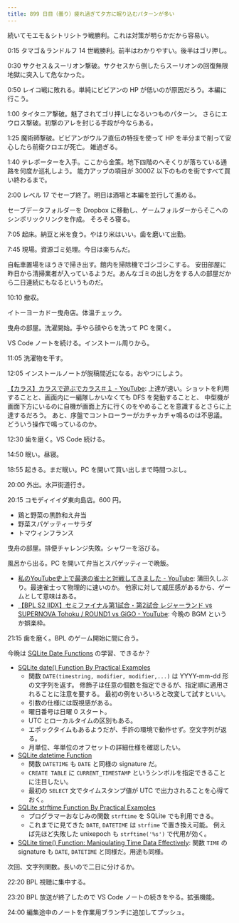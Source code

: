 ```yaml
---
title: 899 日目（曇り）疲れ過ぎて夕方に眠り込むパターンが多い
---
```


続いてモエモ＆シトリシトラ戦勝利。これは対策が明らかだから容易い。

0:15 タマゴ＆ランドルフ 14 世戦勝利。前半はわかりやすい。後半はゴリ押し。

0:30 サクセス＆スーリオン撃破。サクセスから倒したらスーリオンの回復無限地獄に突入して危なかった。

0:50 レイコ戦に敗れる。単純にビビアンの HP が低いのが原因だろう。本編に行こう。

1:00 タイタニア撃破。魅了されてゴリ押しになるいつものパターン。
さらにエウロス撃破。初撃のアレを封じる手段が今ならある。

1:25 魔術師撃破。ビビアンがウルフ直伝の特技を使って HP を半分まで削って安心したら前衛クロエが死亡。
雑過ぎる。

1:40 テレポーターを入手。ここから金策。地下四階のへそくりが落ちている通路を何度か巡礼しよう。
能力アップの項目が 3000Z 以下のものを街ですべて買い終わるまで。

2:00 レベル 17 でセーブ終了。明日は酒場と本編を並行して進める。

セーブデータフォルダーを Dropbox に移動し、ゲームフォルダーからそこへのシンボリックリンクを作成。
そろそろ寝る。

7:05 起床。納豆と米を食う。やはり米はいい。歯を磨いて出勤。

7:45 現場。資源ゴミ処理。今日は楽ちんだ。

自転車置場をほうきで掃き出す。館内を掃除機でゴシゴシこする。
安田部屋に昨日から清掃業者が入っているようだ。あんなゴミの出し方をする人の部屋だから二日連続にもなるというものだ。

10:10 撤収。

イトーヨーカドー曳舟店。体温チェック。

曳舟の部屋。洗濯開始。手やら顔やらを洗って PC を開く。

VS Code ノートを続ける。インストール周りから。

11:05 洗濯物を干す。

12:05 インストールノートが脱稿間近になる。おやつにしよう。

[【カラス】カラスで遊ぶでカラス＃１ - YouTube](https://www.youtube.com/watch?v=SzQq5JKwNJo):
上達が速い。ショットを利用することと、画面内に一編隊しかいなくても DFS を発動することと、
中型機が画面下方にいるのに自機が画面上方に行くのをやめることを意識するとさらに上達するだろう。
あと、序盤でコントローラーがカチャカチャ鳴るのは不思議。どういう操作で鳴っているのか。

12:30 歯を磨く。VS Code 続ける。

14:50 眠い。昼寝。

18:55 起きる。まだ眠い。PC を開いて買い出しまで時間つぶし。
<!--
[120 : Remove Image Background using Python / Twitter](https://twitter.com/clcoding/status/1578192383144910848)
を試す時間があるか？

`pip install rembg` ですごく時間がかかる。依存パッケージが大量にある。しかもバージョンがなにか古い？

試しに実行すると、安全保障上の問題が生じそうだ。
-->

20:00 外出。水戸街道行き。

20:15 コモディイイダ東向島店。600 円。

* 鶏と野菜の黒酢和え弁当
* 野菜スパゲッティーサラダ
* トマウィンフランス

曳舟の部屋。排便チャレンジ失敗。シャワーを浴びる。

風呂から出る。PC を開いて弁当とスパゲッティーで晩飯。

* [私のYouTube史上で最速の雀士と対戦してきました - YouTube](https://www.youtube.com/watch?v=mNKJkbFUBjk):
  蒲田久しぶり。最速雀士って物理的に速いのか。
  他家に対して威圧感があるから、ゲームとして意味はある。
* [【BPL S2 IIDX】セミファイナル第1試合・第2試合 レジャーランド vs SUPERNOVA Tohoku / ROUND1 vs GiGO - YouTube](https://www.youtube.com/watch?v=lVrRFwUnrbU):
  今晩の BGM というか娯楽枠。

21:15 歯を磨く。BPL のゲーム開始に間に合う。

今晩は [SQLite Date Functions](https://www.sqlitetutorial.net/sqlite-date-functions/) の学習、できるか？

* [SQLite date() Function By Practical Examples](https://www.sqlitetutorial.net/sqlite-date-functions/sqlite-date-function/)
  * 関数 `DATE(timestring, modifier, modifier,...)` は YYYY-mm-dd 形の文字列を返す。
    修飾子は任意の個数を指定できるが、指定順に適用されることに注意を要する。
    最初の例をいろいろと改変して試すといい。
  * 引数の仕様には既視感がある。
  * 曜日番号は日曜 0 スタート。
  * UTC とローカルタイムの区別もある。
  * エポックタイムもあるようだが、手許の環境で動作せず。空文字列が返る。
  * 月単位、年単位のオフセットの詳細仕様を確認したい。
* [SQLite datetime Function](https://www.sqlitetutorial.net/sqlite-date-functions/sqlite-datetime-function/)
  * 関数 `DATETIME` も `DATE` と同様の signature だ。
  * `CREATE TABLE` に `CURRENT_TIMESTAMP` というシンボルを指定できることに注目したい。
  * 最初の `SELECT` 文でタイムスタンプ値が UTC で出力されることを心得ておく。
* [SQLite strftime Function By Practical Examples](https://www.sqlitetutorial.net/sqlite-date-functions/sqlite-strftime-function/)
  * プログラマーおなじみの関数 `strftime` を SQLite でも利用できる。
  * これまでに見てきた `DATE`, `DATETIME` は `strfime` で置き換え可能。
    例えば先ほど失敗した unixepoch も `strftime('%s')` で代用が効く。
* [SQLite time() Function: Manipulating Time Data Effectively](https://www.sqlitetutorial.net/sqlite-date-functions/sqlite-time-function/):
  関数 `TIME` の signature も `DATE`, `DATETIME` と同様だ。用途も同様。

次回、文字列関数。長いので二日に分けるか。

22:20 BPL 視聴に集中する。

23:20 BPL 放送が終了したので VS Code ノートの続きをやる。拡張機能。

24:00 編集途中のノートを作業用ブランチに追加してプッシュ。
